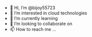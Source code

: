 - 👋 Hi, I’m @bijoy55723
- 👀 I’m interested in cloud technologies
- 🌱 I’m currently learning 
- 💞️ I’m looking to collaborate on 
- 📫 How to reach me ...

<!---
is a ✨ special ✨ repository because its `README.md` (this file) appears on your GitHub profile.
You can click the Preview link to take a look at your changes.
--->
